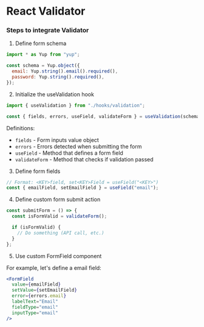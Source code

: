 # React Validator

### Steps to integrate Validator

1. Define form schema

```js
import * as Yup from "yup";

const schema = Yup.object({
  email: Yup.string().email().required(),
  password: Yup.string().required(),
});
```

2. Initialize the useValidation hook

```js
import { useValidation } from "./hooks/validation";

const { fields, errors, useField, validateForm } = useValidation(schema);
```

Definitions:

- `fields` - Form inputs value object
- `errors` - Errors detected when submitting the form
- `useField` - Method that defines a form field
- `validateForm` - Method that checks if validation passed

3. Define form fields

```js
// Format: <KEY>field, set<KEY>Field = useField("<KEY>")
const { emailField, setEmailField } = useField("email");
```

4. Define custom form submit action

```js
const submitForm = () => {
  const isFormValid = validateForm();

  if (isFormValid) {
    // Do something (API call, etc.)
  }
};
```

5. Use custom FormField component

For example, let's define a email field:

```jsx
<FormField
  value={emailField}
  setValue={setEmailField}
  error={errors.email}
  labelText="Email"
  fieldType="email"
  inputType="email"
/>
```
